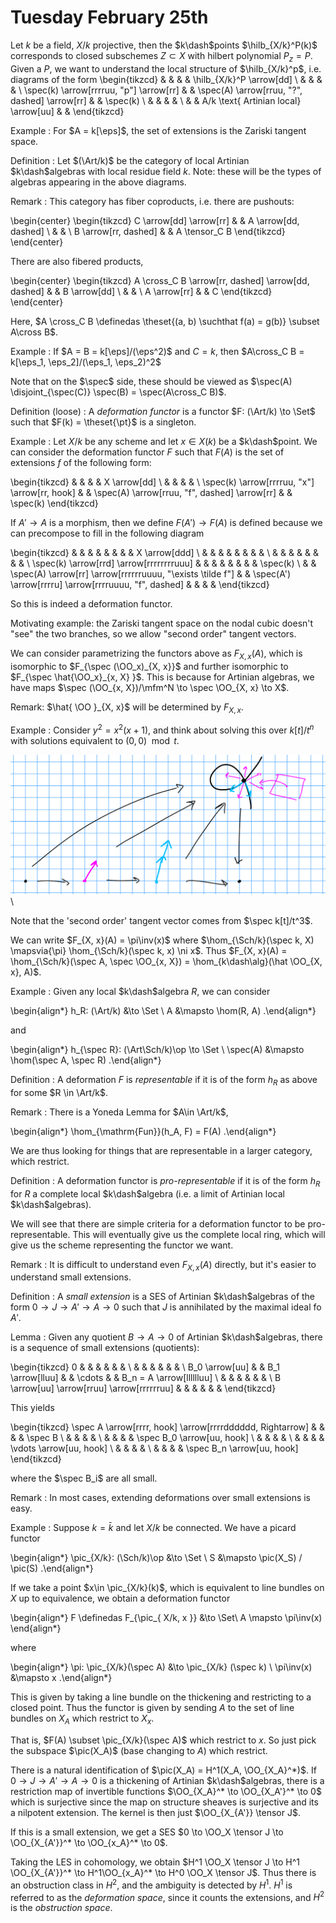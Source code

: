 # Tuesday February 25th

Let $k$ be a field, $X/k$ projective, then the $k\dash$points $\hilb_{X/k}^P(k)$ corresponds to closed subschemes $Z\subset X$ with hilbert polynomial $P_z = P$.
Given a $P$, we want to understand the local structure of $\hilb_{X/k}^p$, i.e. diagrams of the form
\begin{tikzcd}
                                        &  &                                               &  & \hilb_{X/k}^P \arrow[dd] \\
                                        &  &                                               &  &                          \\
\spec(k) \arrow[rrrruu, "p"] \arrow[rr] &  & \spec(A) \arrow[rruu, "?", dashed] \arrow[rr] &  & \spec(k)                 \\
                                        &  &                                               &  &                          \\
                                        &  & A/k \text{ Artinian local} \arrow[uu]         &  &
\end{tikzcd}

Example
: For $A = k[\eps]$, the set of extensions is the Zariski tangent space.

Definition
: Let $(\Art/k)$ be the category of local Artinian $k\dash$algebras with local residue field $k$.
  Note: these will be the types of algebras appearing in the above diagrams.

Remark
: This category has fiber coproducts, i.e. there are pushouts:

  \begin{center}
  \begin{tikzcd}
  C \arrow[dd] \arrow[rr] &  & A \arrow[dd, dashed] \\
                          &  &                      \\
  B \arrow[rr, dashed]    &  & A \tensor_C B
  \end{tikzcd}
  \end{center}

  There are also fibered products,

  \begin{center}
  \begin{tikzcd}
  A \cross_C B \arrow[rr, dashed] \arrow[dd, dashed] &  & B \arrow[dd] \\
                                                    &  &              \\
  A \arrow[rr]                                       &  & C
  \end{tikzcd}
  \end{center}

  Here, $A \cross_C B \definedas \theset{(a, b) \suchthat f(a) = g(b)} \subset A\cross B$.

Example
: If $A = B = k[\eps]/(\eps^2)$ and $C = k$, then $A\cross_C B = k[\eps_1, \eps_2]/(\eps_1, \eps_2)^2$

Note that on the $\spec$ side, these should be viewed as $\spec(A) \disjoint_{\spec(C)} \spec(B) = \spec(A\cross_C B)$.

Definition (loose)
: A *deformation functor* is a functor $F: (\Art/k) \to \Set$ such that $F(k) = \theset{\pt}$ is a singleton.

Example
: Let $X/k$ be any scheme and let $x\in X(k)$ be a $k\dash$point.
  We can consider the deformation functor $F$ such that $F(A)$ is the set of extensions $f$ of the following form:

  \begin{tikzcd}
                                                &  &                                               &  & X \arrow[dd] \\
                                                &  &                                               &  &              \\
  \spec(k) \arrow[rrrruu, "x"] \arrow[rr, hook] &  & \spec(A) \arrow[rruu, "f", dashed] \arrow[rr] &  & \spec(k)
  \end{tikzcd}

  If $A' \to A$ is a morphism, then we define $F(A') \to F(A)$ is defined because we can precompose to fill in the following diagram

  \begin{tikzcd}
                                          &  &                                                            &  &                                                       &  &  &  & X \arrow[ddd] \\
                                          &  &                                                            &  &                                                       &  &  &  &               \\
                                          &  &                                                            &  &                                                       &  &  &  &               \\
  \spec(k) \arrow[rrd] \arrow[rrrrrrrruuu] &  &                                                            &  &                                                       &  &  &  & \spec(k)      \\
                                         &  & \spec(A) \arrow[rr] \arrow[rrrrrruuuu, "\exists \tilde f"] &  & \spec(A') \arrow[rrrru] \arrow[rrrruuuu, "f", dashed] &  &  &  &
  \end{tikzcd}


  So this is indeed a deformation functor.

Motivating example: the Zariski tangent space on the nodal cubic doesn't "see" the two branches, so we allow "second order" tangent vectors.

We can consider parametrizing the functors above as $F_{X, x}(A)$, which is isomorphic to $F_{\spec (\OO_x)_{X, x}}$ and further isomorphic to $F_{\spec \hat{\OO_x}_{x, X} }$.
This is because for Artinian algebras, we have maps $\spec (\OO_{x, X})/\mfm^N \to \spec \OO_{X, x} \to X$.

Remark: $\hat{ \OO }_{X, x}$ will be determined by $F_{X, x}$.

Example
: Consider $y^2 = x^2(x+1)$, and think about solving this over $k[t]/t^n$ with solutions equivalent to $(0, 0) \mod t$.

  ![Image](figures/2020-02-25-13:20.png)\

  Note that the 'second order' tangent vector comes from $\spec k[t]/t^3$.

We can write $F_{X, x}(A) = \pi\inv(x)$ where $\hom_{\Sch/k}(\spec k, X) \mapsvia{\pi} \hom_{\Sch/k}(\spec k, x) \ni x$.
Thus $F_{X, x}(A) = \hom_{\Sch/k}(\spec A, \spec \OO_{x, X}) = \hom_{k\dash\alg}(\hat \OO_{X, x}, A)$.

Example
: Given any local $k\dash$algebra $R$, we can consider

  \begin{align*}
  h_R: (\Art/k) &\to \Set \\
  A &\mapsto \hom(R, A)
  .\end{align*}

  and

  \begin{align*}
  h_{\spec R}: (\Art\Sch/k)\op \to \Set \\
  \spec(A) &\mapsto \hom(\spec A, \spec R)
  .\end{align*}

Definition
: A deformation $F$ is *representable* if it is of the form $h_R$ as above for some $R \in \Art/k$.

Remark
: There is a Yoneda Lemma for $A\in \Art/k$,

  \begin{align*}
  \hom_{\mathrm{Fun}}(h_A, F) = F(A)
  .\end{align*}

  We are thus looking for things that are representable in a larger category, which restrict.

Definition
: A deformation functor is *pro-representable* if it is of the form $h_R$ for $R$ a complete local $k\dash$algebra (i.e. a limit of Artinian local $k\dash$algebras).

We will see that there are simple criteria for a deformation functor to be pro-representable.
This will eventually give us the complete local ring, which will give us the scheme representing the functor we want.

Remark
: It is difficult to understand even $F_{X, x}(A)$ directly, but it's easier to understand small extensions.

Definition
: A *small extension* is a SES of Artinian $k\dash$algebras of the form $0 \to J \to A' \to A \to 0$ such that $J$ is annihilated by the maximal ideal fo $A'$.

Lemma
: Given any quotient $B\to A \to 0$ of Artinian $k\dash$algebras, there is a sequence of small extensions (quotients):

  \begin{tikzcd}
  0                                          &  &                  &  &        &  &                          \\
                                            &  &                  &  &        &  &                          \\
  B_0 \arrow[uu]                             &  & B_1 \arrow[lluu] &  & \cdots &  & B_n = A \arrow[lllllluu] \\
                                            &  &                  &  &        &  &                          \\
  B \arrow[uu] \arrow[rruu] \arrow[rrrrrruu] &  &                  &  &        &  &
  \end{tikzcd}

  This yields

  \begin{tikzcd}
  \spec A \arrow[rrrr, hook] \arrow[rrrrdddddd, Rightarrow] &  &  &  & \spec B                    \\
                                                            &  &  &  &                            \\
                                                            &  &  &  & \spec B_0 \arrow[uu, hook] \\
                                                            &  &  &  &                            \\
                                                            &  &  &  & \vdots \arrow[uu, hook]    \\
                                                            &  &  &  &                            \\
                                                            &  &  &  & \spec B_n \arrow[uu, hook]
  \end{tikzcd}

  where the $\spec B_i$ are all small.

Remark
: In most cases, extending deformations over small extensions is easy.

Example
: Suppose $k=\bar k$ and let $X/k$ be connected.
  We have a picard functor

  \begin{align*}
  \pic_{X/k}: (\Sch/k)\op &\to \Set \\
  S &\mapsto \pic(X_S) / \pic(S)
  .\end{align*}

  If we take a point $x\in \pic_{X/k}(k)$, which is equivalent to line bundles on $X$ up to equivalence, we obtain a deformation functor

  \begin{align*}
  F \definedas F_{\pic_{ X/k, x  }} &\to \Set\\
  A \mapsto \pi\inv(x)
  \end{align*}

  where

  \begin{align*}
  \pi: \pic_{X/k}(\spec A) &\to \pic_{X/k} (\spec k) \\
  \pi\inv(x) &\mapsto x
  .\end{align*}

  This is given by taking a line bundle on the thickening and restricting to a closed point.
  Thus the functor is given by sending $A$ to the set of line bundles on $X_A$ which restrict to $X_x$.

  That is, $F(A) \subset \pic_{X/k}(\spec A)$ which restrict to $x$.
  So just pick the subspace $\pic(X_A)$ (base changing to $A$) which restrict.

  There is a natural identification of $\pic(X_A) = H^1(X_A, \OO_{X_A}^*)$.
  If $0\to J \to A' \to A \to 0$ is a thickening of Artinian $k\dash$algebras, there is a restriction map of invertible functions $\OO_{X_A}^* \to \OO_{X_A'}^* \to 0$ which is surjective since the map on structure sheaves is surjective and its a nilpotent extension.
  The kernel is then just $\OO_{X_{A'}} \tensor J$.

  If this is a small extension, we get a SES
  $0 \to \OO_X \tensor J \to \OO_{X_{A'}}^* \to \OO_{x_A}^* \to 0$.

  Taking the LES in cohomology, we obtain
  $H^1 \OO_X \tensor J \to H^1 \OO_{X_{A'}}^* \to H^1\OO_{x_A}^* \to H^0 \OO_X \tensor J$.
  Thus there is an obstruction class in $H^2$, and the ambiguity is detected by $H^1$.
  $H^1$ is referred to as the *deformation space*, since it counts the extensions, and $H^2$ is the *obstruction space*.
